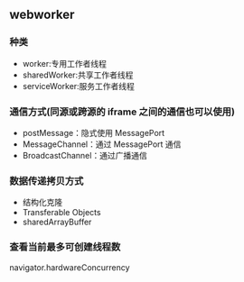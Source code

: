 <!-- @format -->

## webworker

### 种类

-   worker:专用工作者线程
-   sharedWorker:共享工作者线程
-   serviceWorker:服务工作者线程

### 通信方式(同源或跨源的 iframe 之间的通信也可以使用)

-   postMessage：隐式使用 MessagePort
-   MessageChannel：通过 MessagePort 通信
-   BroadcastChannel：通过广播通信

### 数据传递拷贝方式

-   结构化克隆
-   Transferable Objects
-   sharedArrayBuffer

### 查看当前最多可创建线程数

navigator.hardwareConcurrency
